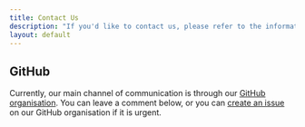 ```yaml
---
title: Contact Us
description: "If you'd like to contact us, please refer to the information below."
layout: default
---
```


## <i class="fab fa-github"></i> GitHub

Currently, our main channel of communication is through our [GitHub organisation](https://github.com/scrap-and-trace/). You can leave a comment below, or you can [create an issue](https://github.com/scrap-and-trace/.github/issues/new/choose) on our GitHub organisation if it is urgent.

<script src="https://giscus.app/client.js" data-repo="scrap-and-trace/.github" data-repo-id="R_kgDOIvXYqg"
        data-category="Announcements" data-category-id="DIC_kwDOIvXYqs4CT4_9" data-mapping="pathname" data-strict="0"
        data-reactions-enabled="0" data-emit-metadata="0" data-input-position="top" data-theme="preferred_color_scheme"
        data-lang="en" crossorigin="anonymous" async>
        </script>
